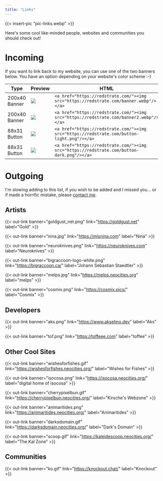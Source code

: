```yaml
---
title: "Links"
---
```


{{< insert-pic "pic-links.webp" >}}

Here's some cool like-minded people, websites and communities you should check out!

# Incoming

If you want to link back to my website, you can use one of the two banners
below. You have an option depending on your website's color scheme :-)

| Type | Preview | HTML |
| -----|---------|--------|
| 200x40 Banner | ![](/banner.webp) | ```<a href="https://redstrate.com/"><img src="https://redstrate.com/banner.webp"/></a>``` |
| 200x40 Banner | ![](/banner2.webp) | ```<a href="https://redstrate.com/"><img src="https://redstrate.com/banner2.webp"/></a>``` |
| 88x31 Button | ![](/button-light.png) | ```<a href="https://redstrate.com/"><img src="https://redstrate.com/button-light.png"/></a>``` |
| 88x31 Button |![](/button-dark.png) | ```<a href="https://redstrate.com/"><img src="https://redstrate.com/button-dark.png"/></a>``` |

# Outgoing

I'm slowing adding to this list, if you wish to be added and I missed you... or if made a horrific mistake, please [contact me](/contact).

## Artists

{{< out-link banner="goldgust_net.png" link="https://goldgust.net" label="Gold" >}}

{{< out-link banner="nina.jpg" link="https://misnina.com" label="Nina" >}}

{{< out-link banner="neuroknives.png" link="https://neuroknives.com" label="Neuroknives" >}}

{{< out-link banner="bigraccoon-logo-white.png" link="https://bigraccoon.ca/" label="Johann Sebastian Staedtler" >}}

{{< out-link banner="melps.jpg" link="https://melps.neocities.org" label="melps" >}}

{{< out-link banner="cosmix.png" link="https://cosmix.pics/" label="Cosmix" >}}

## Developers

{{< out-link banner="aks.png" link="https://www.akselmo.dev" label="Aks" >}}

{{< out-link banner="tof.png" link="https://toffeee.com" label="toffee" >}}

## Other Cool Sites

{{< out-link banner="wishesforfishes.gif" link="https://wishesforfishes.neocities.org/" label="Wishes for Fishes" >}}

{{< out-link banner="isocosa.png" link="https://isocosa.neocities.org/" label="digital home of isocosa" >}}

{{< out-link banner="cherrypixelbun.gif" link="https://cherrypixelbun.neocities.org/" label="Kirsche's Webzone" >}}

{{< out-link banner="animaritides.png" link="https://animaritides.neocities.org/" label="Animaritides" >}}

{{< out-link banner="darksdomain.gif" link="https://darksdomain.neocities.org/" label="Dark's Domain" >}}

{{< out-link banner="scoop.gif" link="https://kaleidescoop.neocities.org/" label="The Kal Zone" >}}

## Communities

{{< out-link banner="ko.gif" link="https://knockout.chat/" label="Knockout" >}}
